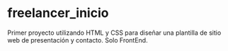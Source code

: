 # freelancer_inicio

Primer proyecto utilizando HTML y CSS para diseñar una plantilla de sitio web de presentación y contacto.
Solo FrontEnd.

